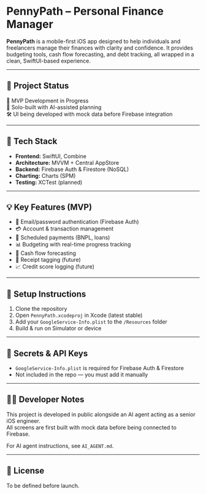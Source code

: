 # PennyPath – Personal Finance Manager

**PennyPath** is a mobile-first iOS app designed to help individuals and freelancers manage their finances with clarity and confidence. It provides budgeting tools, cash flow forecasting, and debt tracking, all wrapped in a clean, SwiftUI-based experience.

---

## 🚀 Project Status

🔧 MVP Development in Progress  
👤 Solo-built with AI-assisted planning  
🛠 UI being developed with mock data before Firebase integration

---

## 🧱 Tech Stack

- **Frontend:** SwiftUI, Combine
- **Architecture:** MVVM + Central AppStore
- **Backend:** Firebase Auth & Firestore (NoSQL)
- **Charting:** Charts (SPM)
- **Testing:** XCTest (planned)

---

## 💡 Key Features (MVP)

- 🔐 Email/password authentication (Firebase Auth)
- 💳 Account & transaction management
- 🧾 Scheduled payments (BNPL, loans)
- 📊 Budgeting with real-time progress tracking
- 📅 Cash flow forecasting
- 📸 Receipt tagging (future)
- 📈 Credit score logging (future)

---

## 🔧 Setup Instructions

1. Clone the repository  
2. Open `PennyPath.xcodeproj` in Xcode (latest stable)
3. Add your `GoogleService-Info.plist` to the `/Resources` folder
4. Build & run on Simulator or device

---

## 🔐 Secrets & API Keys

- `GoogleService-Info.plist` is required for Firebase Auth & Firestore
- Not included in the repo — you must add it manually

---

## 👨‍💻 Developer Notes

This project is developed in public alongside an AI agent acting as a senior iOS engineer.  
All screens are first built with mock data before being connected to Firebase.

For AI agent instructions, see `AI_AGENT.md`.

---

## 📜 License

To be defined before launch.